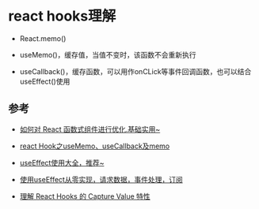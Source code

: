 # react hooks理解

- React.memo()

- useMemo()，缓存值，当值不变时，该函数不会重新执行

- useCallback()，缓存函数，可以用作onCLick等事件回调函数，也可以结合useEffect()使用


## 参考

- [如何对 React 函数式组件进行优化.基础实用~](https://juejin.im/post/5dd337985188252a1873730f)

- [react Hook之useMemo、useCallback及memo](https://juejin.im/post/5d8dd1d6f265da5b950a431c)

- [useEffect使用大全，推荐~](https://segmentfault.com/a/1190000018639033)

- [使用useEffect从零实现，请求数据，事件处理，订阅](https://zhuanlan.zhihu.com/p/65773322)

- [理解 React Hooks 的 Capture Value 特性](https://segmentfault.com/a/1190000018685253?utm_source=tag-newest)
